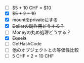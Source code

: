 - [ ] $5 + 10 CHF = $10
- [x] ~~$5 * 2 = 10~~
- [x] ~~mountをprivateにする~~
- [x] ~~Dollarの副作用どうする？~~
- [ ] Moneyの丸め処理どうする？
- [x] ~~Equals~~
- [ ] GetHashCode
- [ ] 他のオブジェクトとの等価性比較
- [ ] 5 CHF * 2 = 10 CHF